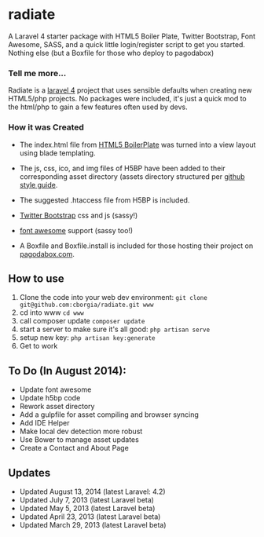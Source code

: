 radiate
=======
A Laravel 4 starter package with HTML5 Boiler Plate, Twitter Bootstrap, Font Awesome, SASS, and a quick little login/register script to get you started. Nothing else (but a Boxfile for those who deploy to pagodabox)

### Tell me more...

Radiate is a [laravel 4](http://four.laravel.com) project that uses sensible defaults when creating new HTML5/php projects. No packages were included, it's just a quick mod to the html/php to gain a few features often used by devs.

### How it was Created

* The index.html file from [HTML5 BoilerPlate](http://html5boilerplate.com/) was turned into a view layout using blade templating. 

* The js, css, ico, and img files of H5BP have been added to their corresponding asset directory (assets directory structured per [github style guide](https://github.com/styleguide).

* The suggested .htaccess file from H5BP is included.

* [Twitter Bootstrap](twitter.github.com/bootstrap/) css and js (sassy!)

* [font awesome](https://github.com/FortAwesome/Font-Awesome) support (sassy too!)

* A Boxfile and Boxfile.install is included for those hosting their project on [pagodabox.com](http://pagodabox.com).


## How to use

1. Clone the code into your web dev environment: `git clone git@github.com:cborgia/radiate.git www`
2. cd into www `cd www`
3. call composer update `composer update`
4. start a server to make sure it's all good: `php artisan serve`
5. setup new key: `php artisan key:generate`
6. Get to work

## To Do (In August 2014):
* Update font awesome
* Update h5bp code
* Rework asset directory
* Add a gulpfile for asset compiling and browser syncing
* Add IDE Helper
* Make local dev detection more robust
* Use Bower to manage asset updates
* Create a Contact and About Page


## Updates
* Updated August 13, 2014 (latest Laravel: 4.2)
* Updated July 7, 2013 (latest Laravel beta)
* Updated May 5, 2013 (latest Laravel beta)
* Updated April 23, 2013 (latest Laravel beta)
* Updated March 29, 2013 (latest Laravel beta)